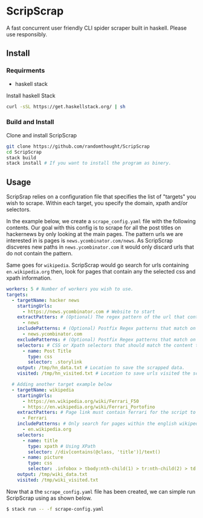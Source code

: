 # ScripScrap
A fast concurrent user friendly CLI spider scraper built in haskell. Please
use responsibly.

## Install

### Requirments
- haskell stack

Install haskell Stack

``` sh
curl -sSL https://get.haskellstack.org/ | sh
```

### Build and Install

Clone and install ScripScrap

``` sh
git clone https://github.com/randomthought/ScripScrap
cd ScripScrap
stack build
stack install # If you want to install the program as binery.
```

## Usage

ScripSrap relies on a configuration file that specifies the list of "targets" you
wish to scrape. Within each target, you specify the domain, xpath and/or selectors.

In the example below, we create a `scrape_config.yaml` file with the following
contents. Our goal with this config is to scrape for all the post titles on
hackernews by only looking at the main pages. The pattern urls we are interested
in is pages is `news.ycombinator.com/news`. As ScripScrap discveres new paths in
`news.ycombinator.com` it would only discard urls that do not contain the pattern.

Same goes for `wikipedia`. ScripScrap would go search for urls containing
`en.wikipedia.org` then, look for pages that contain any the selected css
and xpath information.

```yaml
workers: 5 # Number of workers you wish to use.
targets:
  - targetName: hacker news
    startingUrls: 
      - https://news.ycombinator.com # Website to start
    extractPatters: # (Optional) The regex pattern of the url that contains data you wish to extract. Please note, url must match all patterns specified.
      - news
    includePatterns: # (Optional) Postfix Regex patterns that match on discovered urls you wish to scrape
      - news.ycombinator.com
    excludePatterns: # (Optional) Postfix Regex patterns that match on discovered urls you do not wish to scrape
    selectors: # CSS or Xpath selectors that should match the content to be scraped
      - name: Post Title
        type: css
        selector: .storylink
    output: /tmp/hn_data.txt # Location to save the scrapped data.
    visited: /tmp/hn_visited.txt # Location to save urls visited the scrapped data.

  # Adding another target example below
  - targetName: wikipedia
    startingUrls:
      - https://en.wikipedia.org/wiki/Ferrari_F50
      - https://en.wikipedia.org/wiki/Ferrari_Portofino
    extractPatters: # Page link must contain ferrari for the script to extract data from page
      - Ferrari
    includePatterns: # Only search for pages within the english wikipedia
      - en.wikipedia.org
    selectors:
      - name: title
        type: xpath # Using XPath 
        selector: //div[contains(@class, 'title')]/text()
      - name: picture
        type: css
        selector: .infobox > tbody:nth-child(1) > tr:nth-child(2) > td:nth-child(1) > a:nth-child(1) > img:nth-child(1)
    output: /tmp/wiki_data.txt
    visited: /tmp/wiki_visited.txt
```

Now that a the `scrape_config.yaml` file has been created, we can simple run
ScripScrap using as shown below.

``` sh
$ stack run -- -f scrape-config.yaml
```
